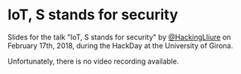 # IoT, S stands for security

Slides for the talk "IoT, S stands for security" by [@HackingLliure](https://twitter.com/HackingLliure) on February 17th, 2018, during the HackDay at the University of Girona.

Unfortunately, there is no video recording available.